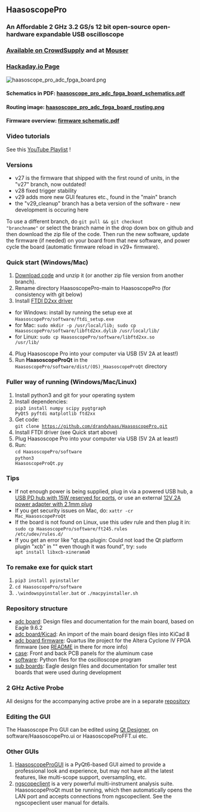 ## HaasoscopePro

### An Affordable 2 GHz 3.2 GS/s 12 bit open-source open-hardware expandable USB oscilloscope

### [Available on CrowdSupply](https://www.crowdsupply.com/andy-haas/haasoscope-pro) and at [Mouser](https://www.mouser.com/c/?q=Haasoscope)

### [Hackaday.io Page](https://hackaday.io/project/200773-haasoscope-pro)

![haasoscope_pro_adc_fpga_board.png](adc%20board%2Fhaasoscope_pro_adc_fpga_board.png)

#### Schematics in PDF: [haasoscope_pro_adc_fpga_board_schematics.pdf](adc%20board%2Fhaasoscope_pro_adc_fpga_board_schematics.pdf)

#### Routing image: [haasoscope_pro_adc_fpga_board_routing.png](adc%20board%2Fhaasoscope_pro_adc_fpga_board_routing.png)

#### Firmware overview: [firmware schematic.pdf](adc%20board%20firmware/schematic.pdf)

### Video tutorials

See this [YouTube Playlist](https://www.youtube.com/playlist?list=PLB1iz3MRh5DiKQQmUUNoTf2oo_m5qS00k) !

### Versions

- v27 is the firmware that shipped with the first round of units, in the "v27" branch, now outdated!
- v28 fixed trigger stability
- v29 adds more new GUI features etc., found in the "main" branch
- the "v29_cleanup" branch has a beta version of the software - new development is occuring here

To use a different branch, do <code>git pull && git checkout "branchname"</code> or select the branch name in the drop down box on github and then download the zip file of the code. Then run the new software, update the firmware (if needed) on your board from that new software, and power cycle the board (automatic firmware reload in v29+ firmware).

### Quick start (Windows/Mac)

1) [Download code](https://github.com/drandyhaas/HaasoscopePro/archive/refs/heads/main.zip) and unzip it (or another zip file version from another branch).
2) Rename directory HaasoscopePro-main to HaasoscopePro (for consistency with git below)
3) Install [FTDI D2xx driver](https://ftdichip.com/drivers/d2xx-drivers/) 
- for Windows: install by running the setup exe at <code>HaasoscopePro/software/ftdi_setup.exe</code>
- for Mac: <code>sudo mkdir -p /usr/local/lib; sudo cp HaasoscopePro/software/libftd2xx.dylib /usr/local/lib/</code> 
- for Linux: <code>sudo cp HaasoscopePro/software/libftd2xx.so /usr/lib/</code>
4) Plug Haasoscope Pro into your computer via USB (5V 2A at least!)
5) Run **HaasoscopeProQt** in the <code>HaasoscopePro/software/dist/(OS)_HaasoscopeProQt</code> directory

### Fuller way of running (Windows/Mac/Linux)

1) Install python3 and git for your operating system
2) Install dependencies: <br><code>pip3 install numpy scipy pyqtgraph PyQt5 pyftdi matplotlib ftd2xx</code>
3) Get code: <br><code>git clone https://github.com/drandyhaas/HaasoscopePro.git</code>
4) Install FTDI driver (see Quick start above)
5) Plug Haasoscope Pro into your computer via USB (5V 2A at least!)
6) Run:
<br><code>cd HaasoscopePro/software</code>
<br><code>python3 HaasoscopeProQt.py</code>

### Tips

- If not enough power is being supplied, plug in via a powered USB hub, a [USB PD hub with 15W reserved for ports](https://a.co/d/174I3v8), or use an external [12V 2A power adapter with 2.1mm plug](https://a.co/d/dgN80wn)
- If you get security issues on Mac, do: <code>xattr -cr Mac_HaasoscopeProQt</code>
- If the board is not found on Linux, use this udev rule and then plug it in: <code>sudo cp HaasoscopePro/software/ft245.rules /etc/udev/rules.d/</code>
- If you get an error like "qt.qpa.plugin: Could not load the Qt platform plugin "xcb" in "" even though it was found", try: <code>sudo apt install libxcb-xinerama0</code>

### To remake exe for quick start
1) <code>pip3 install pyinstaller</code>
2) <code>cd HaasoscopePro/software</code>
3) <code>.\windowspyinstaller.bat</code> or <code>./macpyinstaller.sh</code>

### Repository structure

- [adc board](adc%20board/): Design files and documentation for the main board, based on Eagle 9.6.2
- [adc board/Kicad](adc%20board/Kicad): An import of the main board design files into KiCad 8
- [adc board firmware](adc%20board%20firmware/): Quartus lite project for the Altera Cyclone IV FPGA firmware (see [README](adc%20board%20firmware/README.md) in there for more info)
- [case](case/): Front and back PCB panels for the aluminum case
- [software](software/): Python files for the oscilloscope program
- [sub boards](sub%20boards/): Eagle design files and documentation for smaller test boards that were used during development 

### 2 GHz Active Probe

All designs for the accompanying active probe are in a separate [repository](https://github.com/drandyhaas/oshw-active-probe)

### Editing the GUI

The Haasoscope Pro GUI can be edited using [Qt Designer](https://www.pythonguis.com/installation/install-qt-designer-standalone/), on software/HaasoscopePro.ui or HaasoscopeProFFT.ui etc.

### Other GUIs

1) [HaasoscopeProGUI](https://github.com/priimak/HaasoscopeProGUI) is a PyQt6-based GUI aimed to provide a professional look and experience, but may not have all the latest features, like multi-scope support, oversampling, etc.
2) [ngscopeclient](https://www.ngscopeclient.org/) is a very powerful multi-instrument analysis suite. HaasoscopeProQt must be running, which then automatically opens the LAN port and accepts connections from ngscopeclient. See the ngscopeclient user manual for details.

